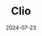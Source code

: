 ---  
layout: startup_page  
title: "Clio"  
id: "clio.com"  
permalink: "/clioclio.com07232024/"  
website: "https://www.clio.com/"  
funding_round: "Series F"  
funding_amount: "$900M"  
investors: "New Enterprise Associates (NEA), Goldman Sachs Asset Management, Sixth Street Growth, CapitalG, Tidemark, TCV, JMI Equity, funds and accounts advised by T. Rowe Price Associates, Inc. and by T. Rowe Price Investment Management, Inc., OMERS"  
about: "Clio is a leading provider of cloud-based legal technology solutions, offering an operating system for law firms that streamlines various aspects of legal practice, from client intake to payments. Its platform integrates with over 250+ legal tech tools and is endorsed by numerous bar associations worldwide, serving over 1,000 mid-sized firms in the US alone."  
markets: "Legal Technology, Artificial Intelligence (AI), CRM, Legal, Legal Tech, Software"  
hq: "Burnaby, British Columbia, Canada"  
founded_year: "2008"  
linkedin: "https://www.linkedin.com/company/clio---cloud-based-legal-technology"  
twitter: "https://twitter.com/goclio"  
instagram: ""  
facebook: "https://www.facebook.com/GoClio"  
crunchbase: "https://www.crunchbase.com/organization/clio"  
pitchbook: "https://pitchbook.com/profiles/company/53743-87"  

date_display: "23-Jul-2024"  
date: "2024-07-23"

# SEO Optimization  
meta_title: "Clio - Series F Funding ($900M)"  
meta_description: "Clio, Clio is a leading provider of cloud-based legal technology solutions, offering an operating system for law firms that streamlines various aspects of l..."  
meta_keywords: "Clio, Legal Technology, Artificial Intelligence (AI), CRM, Legal, Legal Tech, Software, Series F funding"  
canonical_url: "https://startup.projectstartups.com/clioclio.com07232024/"  
---